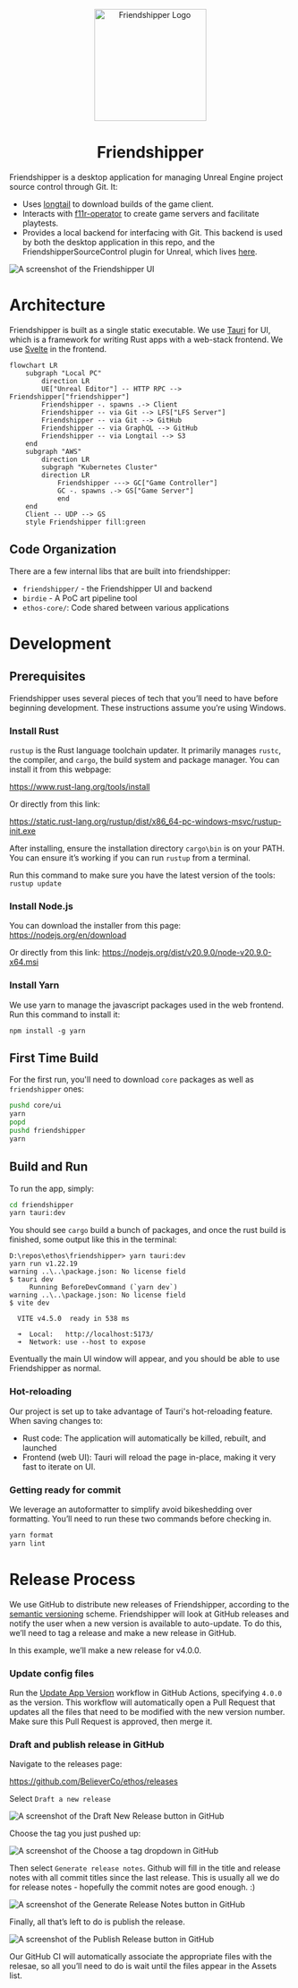 <p align="center">
  <img src="docs/assets/logo-300.png" alt="Friendshipper Logo" width="200" />
</p>
<h1 align='center'>Friendshipper</h1>

Friendshipper is a desktop application for managing Unreal Engine project source control through Git. It:

- Uses [longtail](https://github.com/DanEngelbrecht/golongtail) to download builds of the game client.
- Interacts with [f11r-operator](https://github.com/believer-oss/f11r-operator) to create game servers and facilitate
  playtests.
- Provides a local backend for interfacing with Git. This backend is used by both the desktop application in this repo,
  and the
  FriendshipperSourceControl plugin for Unreal, which lives [here](https://github.com/believer-oss/FriendshipperSourceControl).

![A screenshot of the Friendshipper UI](docs/assets/ui-screenshot.png)

# Architecture

Friendshipper is built as a single static executable. We use [Tauri](https://tauri.app/) for UI, which is a framework
for writing Rust apps with a web-stack frontend. We use [Svelte](https://svelte.dev/) in the frontend.

```mermaid
flowchart LR
	subgraph "Local PC"
		direction LR
		UE["Unreal Editor"] -- HTTP RPC --> Friendshipper["friendshipper"]
		Friendshipper -. spawns .-> Client
		Friendshipper -- via Git --> LFS["LFS Server"]
		Friendshipper -- via Git --> GitHub
		Friendshipper -- via GraphQL --> GitHub
		Friendshipper -- via Longtail --> S3
	end
	subgraph "AWS"
		direction LR
		subgraph "Kubernetes Cluster"
		direction LR
       		Friendshipper ---> GC["Game Controller"]
       		GC -. spawns .-> GS["Game Server"]
        	end
	end
    Client -- UDP --> GS
    style Friendshipper fill:green
```

## Code Organization

There are a few internal libs that are built into friendshipper:

- `friendshipper/` - the Friendshipper UI and backend
- `birdie` - A PoC art pipeline tool
- `ethos-core/`: Code shared between various applications

# Development

## Prerequisites

Friendshipper uses several pieces of tech that you’ll need to have before beginning development. These instructions
assume you’re using Windows.

### Install Rust

`rustup` is the Rust language toolchain updater. It primarily manages `rustc`, the compiler, and `cargo`, the build
system and package manager. You can install it from this webpage:

https://www.rust-lang.org/tools/install

Or directly from this link:

https://static.rust-lang.org/rustup/dist/x86_64-pc-windows-msvc/rustup-init.exe

After installing, ensure the installation directory `cargo\bin` is on your PATH. You can ensure it’s working if you can
run `rustup` from a terminal.

Run this command to make sure you have the latest version of the tools: `rustup update`

### Install Node.js

You can download the installer from this page: https://nodejs.org/en/download

Or directly from this link: https://nodejs.org/dist/v20.9.0/node-v20.9.0-x64.msi

### Install Yarn

We use yarn to manage the javascript packages used in the web frontend. Run this command to install it:

`npm install -g yarn`

## First Time Build

For the first run, you'll need to download `core` packages as well as `friendshipper` ones:

```bash
pushd core/ui
yarn
popd
pushd friendshipper
yarn
```

## Build and Run

To run the app, simply:

```bash
cd friendshipper
yarn tauri:dev
```

You should see `cargo` build a bunch of packages, and once the rust build is finished, some output like this in the
terminal:

```
D:\repos\ethos\friendshipper> yarn tauri:dev
yarn run v1.22.19
warning ..\..\package.json: No license field
$ tauri dev
     Running BeforeDevCommand (`yarn dev`)
warning ..\..\package.json: No license field
$ vite dev

  VITE v4.5.0  ready in 538 ms

  ➜  Local:   http://localhost:5173/
  ➜  Network: use --host to expose
```

Eventually the main UI window will appear, and you should be able to use Friendshipper as normal.

### Hot-reloading

Our project is set up to take advantage of Tauri's hot-reloading feature. When saving changes to:

- Rust code: The application will automatically be killed, rebuilt, and launched
- Frontend (web UI): Tauri will reload the page in-place, making it very fast to iterate on UI.

### Getting ready for commit

We leverage an autoformatter to simplify avoid bikeshedding over formatting. You’ll need to run these two commands
before checking in.

```bash
yarn format
yarn lint
```

# Release Process

We use GitHub to distribute new releases of Friendshipper, according to the [semantic versioning](https://semver.org/)
scheme. Friendshipper will look at GitHub releases and notify the user when a new version is available to auto-update.
To do this, we’ll need to tag a release and make a new release in GitHub.

In this example, we’ll make a new release for v4.0.0.

### Update config files

Run the [Update App Version](https://github.com/BelieverCo/friendshipper/actions/workflows/release.yml) workflow in
GitHub Actions, specifying `4.0.0` as the version. This workflow will automatically open a Pull Request that updates all
the files that need to be modified with the new version number. Make sure this Pull Request is approved, then merge it.

### Draft and publish release in GitHub

Navigate to the releases page:

https://github.com/BelieverCo/ethos/releases

Select `Draft a new release`

![A screenshot of the Draft New Release button in GitHub](docs/assets/release-1.png)

Choose the tag you just pushed up:

![A screenshot of the Choose a tag dropdown in GitHub](docs/assets/release-2.png)

Then select `Generate release notes`. Github will fill in the title and release notes with all commit titles since the
last release. This is usually all we do for release notes - hopefully the commit notes are good enough. :)

![A screenshot of the Generate Release Notes button in GitHub](docs/assets/release-3.png)

Finally, all that’s left to do is publish the release.

![A screenshot of the Publish Release button in GitHub](docs/assets/release-4.png)

Our GitHub CI will automatically associate the appropriate files with the relesae, so all you’ll need to do is wait
until the files appear in the Assets list.
